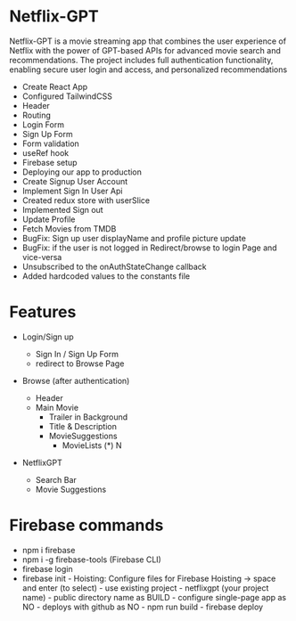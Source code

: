 # Netflix-GPT

Netflix-GPT is a movie streaming app that combines the user experience of Netflix with the power of GPT-based APIs for advanced movie search and recommendations. The project includes full authentication functionality, enabling secure user login and access, and personalized recommendations

- Create React App
- Configured TailwindCSS
- Header
- Routing
- Login Form
- Sign Up Form
- Form validation
- useRef hook
- Firebase setup
- Deploying our app to production
- Create Signup User Account
- Implement Sign In User Api
- Created redux store with userSlice
- Implemented Sign out
- Update Profile
- Fetch Movies from TMDB 
- BugFix: Sign up user displayName and profile picture update
- BugFix: if the user is not logged in Redirect/browse to login Page and vice-versa
- Unsubscribed to the onAuthStateChange callback
- Added hardcoded values to the constants file


# Features

- Login/Sign up

  - Sign In / Sign Up Form
  - redirect to Browse Page

- Browse (after authentication)

  - Header
  - Main Movie
    - Trailer in Background
    - Title & Description
    - MovieSuggestions
      - MovieLists (\*) N

- NetflixGPT
  - Search Bar
  - Movie Suggestions

# Firebase commands

- npm i firebase
- npm i -g firebase-tools (Firebase CLI)
- firebase login
- firebase init
      - Hoisting: Configure files for Firebase Hoisting  -> space and enter (to select)
      - use existing project
      - netflixgpt (your project name)
      - public directory name as BUILD
      - configure single-page app as NO
      - deploys with github as NO
      - npm run build
      - firebase deploy
